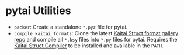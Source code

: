 
# pytai Utilities

* `packer`: Create a standalone `*.pyz` file for pytai.
* `compile_kaitai_formats`: Clone the latest [Kaitai Struct format gallery repo](https://github.com/kaitai-io/kaitai_struct_formats) and compile all `*.ksy` files into `*.py` files for pytai. Requires the [Kaitai Struct Compiler](http://kaitai.io/#download) to be installed and available in the `PATH`.